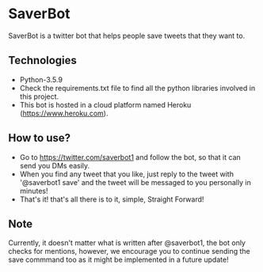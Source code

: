 # SaverBot

SaverBot is a twitter bot that helps people save tweets that they want to.

## Technologies
- Python-3.5.9
- Check the requirements.txt file to find all the python libraries involved in this project.
- This bot is hosted in a cloud platform named Heroku (https://www.heroku.com).

## How to use?
- Go to https://twitter.com/saverbot1 and follow the bot, so that it can send you DMs easily.
- When you find any tweet that you like, just reply to the tweet with '@saverbot1 save' and the tweet will be messaged to you personally in minutes!
- That's it! that's all there is to it, simple, Straight Forward!

## Note
Currently, it doesn't matter what is written after @saverbot1, the bot only checks for mentions, however, we encourage you to continue sending the save commmand too as it might be implemented in a future update!

